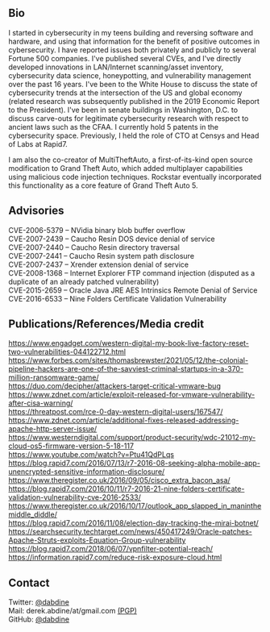 ## Bio
I started in cybersecurity in my teens building and reversing software and hardware, and using that information for the benefit of positive outcomes in cybersecurity. I have reported issues both privately and publicly to several Fortune 500 companies. I've published several CVEs, and I've directly developed innovations in LAN/Internet scanning/asset inventory, cybersecurity data science, honeypotting, and vulnerability management over the past 16 years. I've been to the White House to discuss the state of cybersecurity trends at the intersection of the US and global economy (related research was subsequently published in the 2019 Economic Report to the President). I've been in senate buildings in Washington, D.C. to discuss carve-outs for legitimate cybersecurity research with respect to ancient laws such as the CFAA. I currently hold 5 patents in the cybersecurity space. Previously, I held the role of CTO at Censys and Head of Labs at Rapid7.

I am also the co-creator of MultiTheftAuto, a first-of-its-kind open source modification to Grand Theft Auto, which added multiplayer capabilities using malicious code injection techniques. Rockstar eventually incorporated this functionality as a core feature of Grand Theft Auto 5.

## Advisories
CVE-2006-5379 – NVidia binary blob buffer overflow  
CVE-2007-2439 – Caucho Resin DOS device denial of service  
CVE-2007-2440 – Caucho Resin directory traversal  
CVE-2007-2441 – Caucho Resin system path disclosure  
CVE-2007-2437 – Xrender extension denial of service  
CVE-2008-1368 – Internet Explorer FTP command injection (disputed as a duplicate of an already patched vulnerability)  
CVE-2015-2659 – Oracle Java JRE AES Intrinsics Remote Denial of Service  
CVE-2016-6533 – Nine Folders Certificate Validation Vulnerability  

## Publications/References/Media credit
https://www.engadget.com/western-digital-my-book-live-factory-reset-two-vulnerabilities-044122712.html  
https://www.forbes.com/sites/thomasbrewster/2021/05/12/the-colonial-pipeline-hackers-are-one-of-the-savviest-criminal-startups-in-a-370-million-ransomware-game/  
https://duo.com/decipher/attackers-target-critical-vmware-bug  
https://www.zdnet.com/article/exploit-released-for-vmware-vulnerability-after-cisa-warning/  
https://threatpost.com/rce-0-day-western-digital-users/167547/  
https://www.zdnet.com/article/additional-fixes-released-addressing-apache-http-server-issue/  
https://www.westerndigital.com/support/product-security/wdc-21012-my-cloud-os5-firmware-version-5-18-117  
https://www.youtube.com/watch?v=Ptu41QdPLqs  
https://blog.rapid7.com/2016/07/13/r7-2016-08-seeking-alpha-mobile-app-unencrypted-sensitive-information-disclosure/  
https://www.theregister.co.uk/2016/09/05/cisco_extra_bacon_asa/  
https://blog.rapid7.com/2016/10/11/r7-2016-21-nine-folders-certificate-validation-vulnerability-cve-2016-2533/  
https://www.theregister.co.uk/2016/10/17/outlook_app_slapped_in_maninthemiddle_diddle/  
https://blog.rapid7.com/2016/11/08/election-day-tracking-the-mirai-botnet/  
https://searchsecurity.techtarget.com/news/450417249/Oracle-patches-Apache-Struts-exploits-Equation-Group-vulnerability  
https://blog.rapid7.com/2018/06/07/vpnfilter-potential-reach/  
https://information.rapid7.com/reduce-risk-exposure-cloud.html  

## Contact
Twitter: [@dabdine](https://twitter.com/dabdine)  
Mail: derek.abdine/at/gmail.com [(PGP)](https://keybase.io/dabdine)  
GitHub: [@dabdine](https://github.com/dabdine)  
